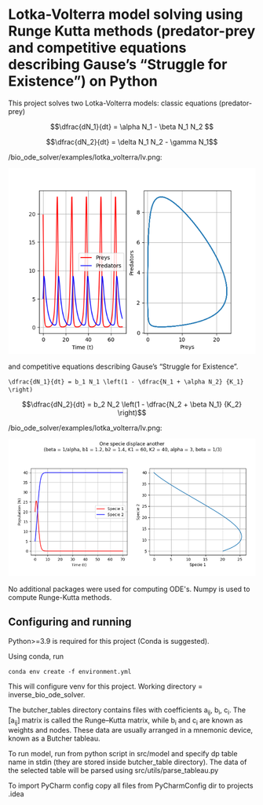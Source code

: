 # Lotka-Volterra model solving using Runge Kutta methods (predator-prey and competitive equations describing Gause’s “Struggle for Existence”) on Python
This project solves two Lotka-Volterra models: classic equations (predator-prey) 
```math
\dfrac{dN_1}{dt} = \alpha N_1 - \beta N_1 N_2 
```
```math
\dfrac{dN_2}{dt} = \delta N_1 N_2 - \gamma N_1
```
/bio_ode_solver/examples/lotka_volterra/lv.png:
<p align="center" width="50%">
  <img src="https://github.com/K1RUN/bio_ode_solver/blob/main/examples/lotka_volterra/lv.png" />
</p>


and competitive equations describing Gause’s “Struggle for Existence”. 

```math[README.md](README.md)
\dfrac{dN_1}{dt} = b_1 N_1 \left(1 - \dfrac{N_1 + \alpha N_2} {K_1} \right)
```
```math
\dfrac{dN_2}{dt} = b_2 N_2 \left(1 - \dfrac{N_2 + \beta N_1} {K_2} \right)
```
/bio_ode_solver/examples/lotka_volterra/lv.png:
<p align="center" width="50%">
  <img src="https://github.com/K1RUN/bio_ode_solver/blob/main/examples/lotka_volterra_gause/displacing.png" />
</p>
No additional packages were used for computing ODE's.
Numpy is used to compute Runge-Kutta methods. 

## Configuring and running
Python>=3.9 is required for this project (Conda is suggested).

Using conda, run
```shell
conda env create -f environment.yml
```
This will configure venv for this project.
Working directory = inverse_bio_ode_solver.

The butcher_tables directory contains files with coefficients a<sub>ij</sub>, b<sub>i</sub>, c<sub>i</sub>. The [a<sub>ij</sub>] matrix is called the Runge–Kutta matrix, while b<sub>i</sub> and c<sub>i</sub> are known as weights and nodes. These data are usually arranged in a mnemonic device, known as a Butcher tableau.

To run model, run from python script in src/model and specify dp table name in stdin 
(they are stored inside butcher_table directory). The data of the selected table will be parsed using src/utils/parse_tableau.py

To import PyCharm config copy all files from PyCharmConfig dir to projects .idea